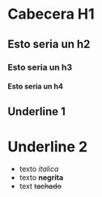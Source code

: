 # Cabecera H1
## Esto seria un h2
### Esto seria un h3
#### Esto seria un h4

Underline 1
------
Underline 2
==

- texto *italica*
- texto **negrita**
- text ~~tachado~~